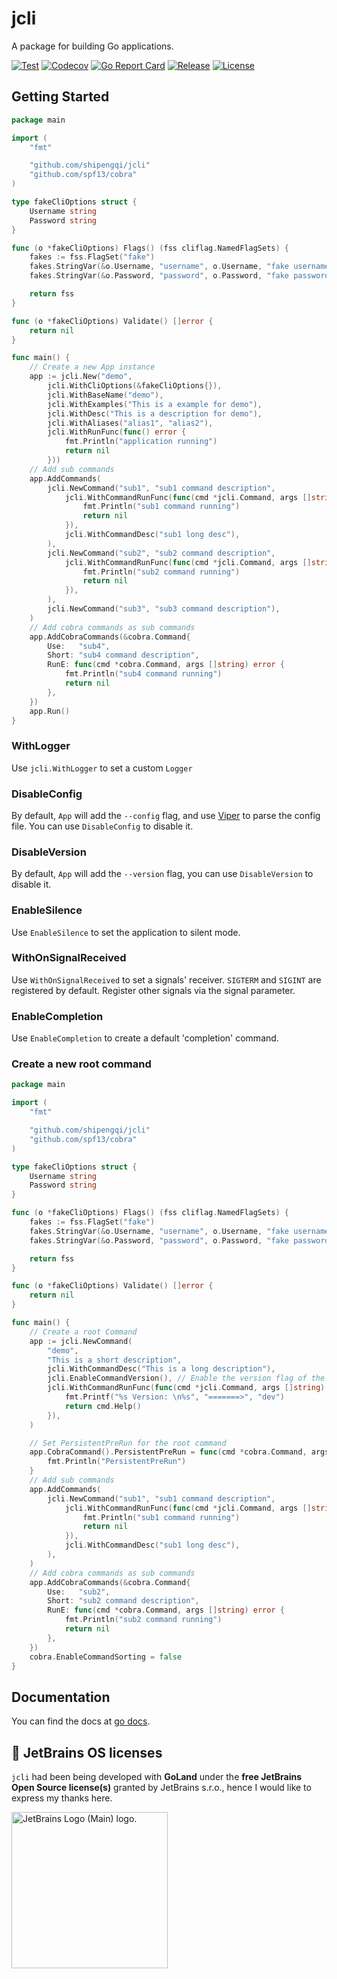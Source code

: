 # jcli

A package for building Go applications.

[![Test](https://github.com/shipengqi/jcli/actions/workflows/test.yaml/badge.svg)](https://github.com/shipengqi/jcli/actions/workflows/test.yaml)
[![Codecov](https://codecov.io/gh/shipengqi/jcli/branch/main/graph/badge.svg)](https://codecov.io/gh/shipengqi/jcli)
[![Go Report Card](https://goreportcard.com/badge/github.com/shipengqi/jcli)](https://goreportcard.com/report/github.com/shipengqi/jcli)
[![Release](https://img.shields.io/github/release/shipengqi/jcli.svg)](https://github.com/shipengqi/jcli/releases)
[![License](https://img.shields.io/github/license/shipengqi/jcli)](https://github.com/shipengqi/jcli/blob/main/LICENSE)

## Getting Started

```go
package main

import (
	"fmt"

	"github.com/shipengqi/jcli"
	"github.com/spf13/cobra"
)

type fakeCliOptions struct {
	Username string
	Password string
}

func (o *fakeCliOptions) Flags() (fss cliflag.NamedFlagSets) {
	fakes := fss.FlagSet("fake")
	fakes.StringVar(&o.Username, "username", o.Username, "fake username.")
	fakes.StringVar(&o.Password, "password", o.Password, "fake password.")

	return fss
}

func (o *fakeCliOptions) Validate() []error {
	return nil
}

func main() {
	// Create a new App instance
	app := jcli.New("demo",
		jcli.WithCliOptions(&fakeCliOptions{}),
		jcli.WithBaseName("demo"),
		jcli.WithExamples("This is a example for demo"),
		jcli.WithDesc("This is a description for demo"),
		jcli.WithAliases("alias1", "alias2"),
		jcli.WithRunFunc(func() error {
			fmt.Println("application running")
			return nil
		}))
	// Add sub commands
	app.AddCommands(
		jcli.NewCommand("sub1", "sub1 command description",
			jcli.WithCommandRunFunc(func(cmd *jcli.Command, args []string) error {
				fmt.Println("sub1 command running")
				return nil
			}),
			jcli.WithCommandDesc("sub1 long desc"),
		),
		jcli.NewCommand("sub2", "sub2 command description",
			jcli.WithCommandRunFunc(func(cmd *jcli.Command, args []string) error {
				fmt.Println("sub2 command running")
				return nil
			}),
		),
		jcli.NewCommand("sub3", "sub3 command description"),
	)
	// Add cobra commands as sub commands
	app.AddCobraCommands(&cobra.Command{
		Use:   "sub4",
		Short: "sub4 command description",
		RunE: func(cmd *cobra.Command, args []string) error {
			fmt.Println("sub4 command running")
			return nil
		},
	})
	app.Run()
}
```

### WithLogger

Use `jcli.WithLogger` to set a custom `Logger`

### DisableConfig

By default, `App` will add the `--config` flag, and use [Viper](https://github.com/spf13/viper) to parse the config file.
You can use `DisableConfig` to disable it.

### DisableVersion

By default, `App` will add the `--version` flag, you can use `DisableVersion` to disable it.

### EnableSilence 

Use `EnableSilence` to set the application to silent mode.

### WithOnSignalReceived 

Use `WithOnSignalReceived` to set a signals' receiver. `SIGTERM` and `SIGINT` are registered by default.
Register other signals via the signal parameter.

### EnableCompletion

Use `EnableCompletion` to create a default 'completion' command.

### Create a new root command

```go
package main

import (
	"fmt"

	"github.com/shipengqi/jcli"
	"github.com/spf13/cobra"
)

type fakeCliOptions struct {
	Username string
	Password string
}

func (o *fakeCliOptions) Flags() (fss cliflag.NamedFlagSets) {
	fakes := fss.FlagSet("fake")
	fakes.StringVar(&o.Username, "username", o.Username, "fake username.")
	fakes.StringVar(&o.Password, "password", o.Password, "fake password.")

	return fss
}

func (o *fakeCliOptions) Validate() []error {
	return nil
}

func main() {
	// Create a root Command
	app := jcli.NewCommand(
		"demo",
		"This is a short description",
		jcli.WithCommandDesc("This is a long description"),
		jcli.EnableCommandVersion(), // Enable the version flag of the root Command, set only when use the Command as a root command.
		jcli.WithCommandRunFunc(func(cmd *jcli.Command, args []string) error {
			fmt.Printf("%s Version: \n%s", "=======>", "dev")
			return cmd.Help()
		}),
	)

	// Set PersistentPreRun for the root command
	app.CobraCommand().PersistentPreRun = func(cmd *cobra.Command, args []string) {
		fmt.Println("PersistentPreRun")
	}
	// Add sub commands
	app.AddCommands(
		jcli.NewCommand("sub1", "sub1 command description",
			jcli.WithCommandRunFunc(func(cmd *jcli.Command, args []string) error {
				fmt.Println("sub1 command running")
				return nil
			}),
			jcli.WithCommandDesc("sub1 long desc"),
		),
	)
	// Add cobra commands as sub commands
	app.AddCobraCommands(&cobra.Command{
		Use:   "sub2",
		Short: "sub2 command description",
		RunE: func(cmd *cobra.Command, args []string) error {
			fmt.Println("sub2 command running")
			return nil
		},
	})
	cobra.EnableCommandSorting = false
}
```

## Documentation

You can find the docs at [go docs](https://pkg.go.dev/github.com/shipengqi/jcli).

## 🔋 JetBrains OS licenses

`jcli` had been being developed with **GoLand** under the **free JetBrains Open Source license(s)** granted by JetBrains s.r.o., hence I would like to express my thanks here.

<a href="https://www.jetbrains.com/?from=jcli" target="_blank"><img src="https://resources.jetbrains.com/storage/products/company/brand/logos/jb_beam.svg" alt="JetBrains Logo (Main) logo." width="250" align="middle"></a>
